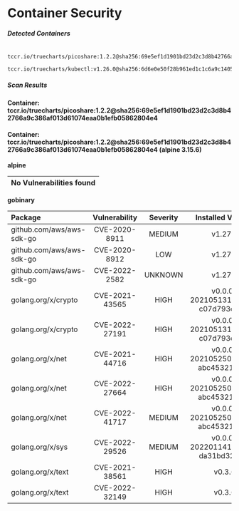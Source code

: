# Container Security

##### Detected Containers

          tccr.io/truecharts/picoshare:1.2.2@sha256:69e5ef1d1901bd23d2c3d8b42766a9c386af013d61074eaa0b1efb05862804e4
          tccr.io/truecharts/kubectl:v1.26.0@sha256:6d6e0e50f28b961ed1c1c6a9c140553238641591fbdc9ac7c1a348636f78c552

##### Scan Results

**Container: tccr.io/truecharts/picoshare:1.2.2@sha256:69e5ef1d1901bd23d2c3d8b42766a9c386af013d61074eaa0b1efb05862804e4**

#### Container: tccr.io/truecharts/picoshare:1.2.2@sha256:69e5ef1d1901bd23d2c3d8b42766a9c386af013d61074eaa0b1efb05862804e4 (alpine 3.15.6)
    

**alpine**

      
| No Vulnerabilities found         |
|:---------------------------------|

      

**gobinary**

      
| Package         |    Vulnerability   |   Severity  |  Installed Version | Fixed Version |
|:----------------|:------------------:|:-----------:|:------------------:|:-------------:|
| github.com/aws/aws-sdk-go         |    CVE-2020-8911   |   MEDIUM  |  v1.27.0 |  |
| github.com/aws/aws-sdk-go         |    CVE-2020-8912   |   LOW  |  v1.27.0 |  |
| github.com/aws/aws-sdk-go         |    CVE-2022-2582   |   UNKNOWN  |  v1.27.0 | 1.34.0 |
| golang.org/x/crypto         |    CVE-2021-43565   |   HIGH  |  v0.0.0-20210513164829-c07d793c2f9a | 0.0.0-20211202192323-5770296d904e |
| golang.org/x/crypto         |    CVE-2022-27191   |   HIGH  |  v0.0.0-20210513164829-c07d793c2f9a | 0.0.0-20220314234659-1baeb1ce4c0b |
| golang.org/x/net         |    CVE-2021-44716   |   HIGH  |  v0.0.0-20210525063256-abc453219eb5 | 0.0.0-20211209124913-491a49abca63 |
| golang.org/x/net         |    CVE-2022-27664   |   HIGH  |  v0.0.0-20210525063256-abc453219eb5 | 0.0.0-20220906165146-f3363e06e74c |
| golang.org/x/net         |    CVE-2022-41717   |   MEDIUM  |  v0.0.0-20210525063256-abc453219eb5 | 0.4.0 |
| golang.org/x/sys         |    CVE-2022-29526   |   MEDIUM  |  v0.0.0-20220114195835-da31bd327af9 | 0.0.0-20220412211240-33da011f77ad |
| golang.org/x/text         |    CVE-2021-38561   |   HIGH  |  v0.3.6 | 0.3.7 |
| golang.org/x/text         |    CVE-2022-32149   |   HIGH  |  v0.3.6 | 0.3.8 |

